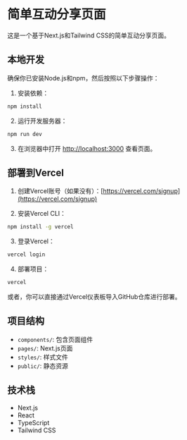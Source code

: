 # 简单互动分享页面

这是一个基于Next.js和Tailwind CSS的简单互动分享页面。

## 本地开发

确保你已安装Node.js和npm，然后按照以下步骤操作：

1. 安装依赖：

```bash
npm install
```

2. 运行开发服务器：

```bash
npm run dev
```

3. 在浏览器中打开 [http://localhost:3000](http://localhost:3000) 查看页面。

## 部署到Vercel

1. 创建Vercel账号（如果没有）：[https://vercel.com/signup](https://vercel.com/signup)

2. 安装Vercel CLI：

```bash
npm install -g vercel
```

3. 登录Vercel：

```bash
vercel login
```

4. 部署项目：

```bash
vercel
```

或者，你可以直接通过Vercel仪表板导入GitHub仓库进行部署。

## 项目结构

- `components/`: 包含页面组件
- `pages/`: Next.js页面
- `styles/`: 样式文件
- `public/`: 静态资源

## 技术栈

- Next.js
- React
- TypeScript
- Tailwind CSS 